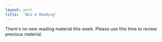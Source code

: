 ```yaml
---
layout: post
title:  "W11-4 Reading"
---
```


There's no new reading material this week. Please use this time to review previous material. 

